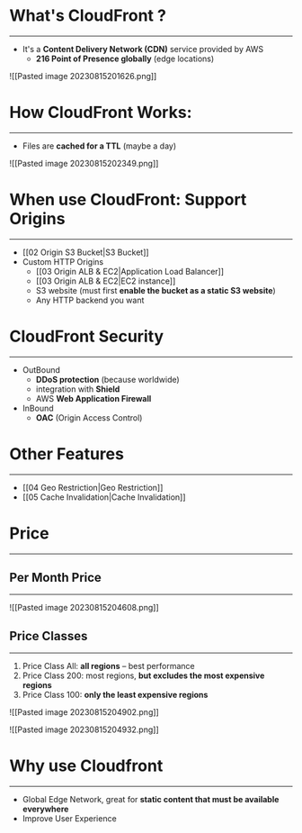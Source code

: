 # What's CloudFront ?
---

* It's a **Content Delivery Network (CDN)** service provided by AWS
	* **216 Point of Presence globally** (edge locations)

![[Pasted image 20230815201626.png]]

# How CloudFront Works:
---

* Files are **cached for a TTL** (maybe a day)

![[Pasted image 20230815202349.png]]

# When use CloudFront: Support Origins
---

* [[02 Origin S3 Bucket|S3 Bucket]]
* Custom HTTP Origins
	* [[03 Origin ALB & EC2|Application Load Balancer]]
	* [[03 Origin ALB & EC2|EC2 instance]]
	* S3 website (must first **enable the bucket as a static S3 website**)
	* Any HTTP backend you want
# CloudFront Security
---
* OutBound
	* **DDoS protection** (because worldwide)
	* integration with **Shield**
	* AWS **Web Application Firewall**
* InBound
	* **OAC** (Origin Access Control)

# Other Features
---

* [[04 Geo Restriction|Geo Restriction]]
* [[05 Cache Invalidation|Cache Invalidation]]

# Price
---

## Per Month Price
---

![[Pasted image 20230815204608.png]]

## Price Classes
---

1. Price Class All: **all regions** – best performance
2. Price Class 200: most regions, **but excludes the most expensive regions**
3. Price Class 100: **only the least expensive regions**

![[Pasted image 20230815204902.png]]

![[Pasted image 20230815204932.png]]

# Why use Cloudfront
---

* Global Edge Network, great for **static content that must be available everywhere**
* Improve User Experience